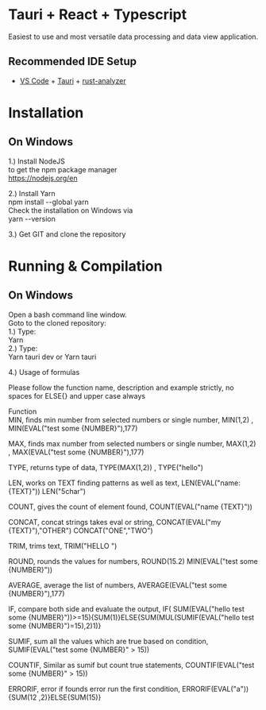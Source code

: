 # Tauri + React + Typescript

Easiest to use and most versatile data processing and data view application.

## Recommended IDE Setup

- [VS Code](https://code.visualstudio.com/) + [Tauri](https://marketplace.visualstudio.com/items?itemName=tauri-apps.tauri-vscode) + [rust-analyzer](https://marketplace.visualstudio.com/items?itemName=rust-lang.rust-analyzer)


# Installation

## On Windows
1.) Install NodeJS <br>
to get the npm package manager <br>
https://nodejs.org/en<br>

2.) Install Yarn<br>
npm install --global yarn<br>
Check the installation on Windows via<br>
yarn --version<br>

3.) Get GIT and clone the repository<br>

# Running & Compilation

## On Windows
Open a bash command line window.<br>
Goto to the cloned repository:<br>
1.) Type: <br>
Yarn<br>
2.) Type:<br>
Yarn tauri dev
or 
Yarn tauri

4.) Usage of formulas

Please follow the function name, description and example strictly, no spaces for ELSE{} and upper case always

Function		
MIN,	finds min number from selected numbers or single number,	MIN(1,2) , MIN(EVAL("test some {NUMBER}"),177)

MAX,	finds max number from selected numbers or single number,	MAX(1,2) , MAX(EVAL("test some {NUMBER}"),177)

TYPE,	returns type of data,	TYPE(MAX(1,2)) , TYPE("hello")

LEN,	works on TEXT finding patterns as well as text,	LEN(EVAL("name: {TEXT}")) LEN("5char")

COUNT,	gives the count of element found,	COUNT(EVAL("name {TEXT}"))

CONCAT,	concat strings takes eval or string,	CONCAT(EVAL("my {TEXT}"),"OTHER") CONCAT("ONE","TWO")

TRIM,	trims text,	TRIM("HELLO   ")

ROUND,	rounds the values for numbers, 	ROUND(15.2) MIN(EVAL("test some {NUMBER}"))

AVERAGE,	average the list of numbers, 	AVERAGE(EVAL("test some {NUMBER}"),177)

IF,	compare both side and evaluate the output,	IF( SUM(EVAL("hello test some {NUMBER}"))>=15){SUM(1)}ELSE{SUM(MUL(SUMIF(EVAL("hello test some {NUMBER}")=15),2)1)}

SUMIF,	sum all the values which are true based on condition,	SUMIF(EVAL("test some {NUMBER}" > 15))

COUNTIF,	Similar as sumif but count true statements,	COUNTIF(EVAL("test some {NUMBER}" > 15))

ERRORIF,	error if founds error run the first condition,	ERRORIF(EVAL("a")){SUM(12 ,2)}ELSE{SUM(15)}
